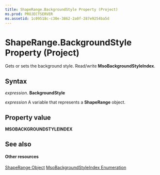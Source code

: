 ```yaml
---
title: ShapeRange.BackgroundStyle Property (Project)
ms.prod: PROJECTSERVER
ms.assetid: 1c09518c-c30e-3862-2a0f-287e9254ba5d
---
```



# ShapeRange.BackgroundStyle Property (Project)
Gets or sets the background style. Read/write  **MsoBackgroundStyleIndex**.

## Syntax

 _expression_. **BackgroundStyle**

 _expression_ A variable that represents a **ShapeRange** object.


## Property value

 **MSOBACKGROUNDSTYLEINDEX**


## See also


#### Other resources


[ShapeRange Object](shaperange-object-project.md)
[MsoBackgroundStyleIndex Enumeration](http://msdn.microsoft.com/en-us/library/office/ff862530%28v=office.15%29)
